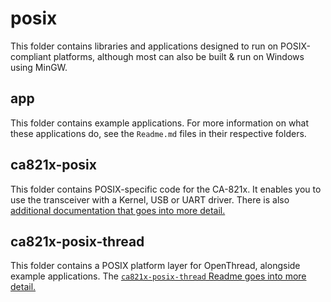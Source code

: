 # posix

This folder contains libraries and applications designed to run on POSIX-compliant platforms, although most can also be built & run on Windows using MinGW. 

## app

This folder contains example applications. For more information on what these applications do, see the `Readme.md` files in their respective folders.

## ca821x-posix

This folder contains POSIX-specific code for the CA-821x. It enables you to use the transceiver with a Kernel, USB or UART driver. There is also [additional documentation that goes into more detail.](ca821x-posix/README.md)

## ca821x-posix-thread

This folder contains a POSIX platform layer for OpenThread, alongside example applications. The [`ca821x-posix-thread` Readme goes into more detail.](ca821x-posix-thread/Readme.md)
